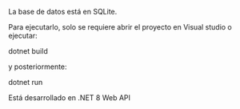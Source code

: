 La base de datos está en SQLite.

Para ejecutarlo, solo se requiere abrir el proyecto en Visual studio o ejecutar: 

dotnet build

y posteriormente:

dotnet run


Está desarrollado en .NET 8 Web API

